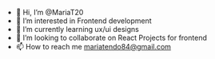 - 👋 Hi, I’m @MariaT20
- 👀 I’m interested in Frontend development
- 🌱 I’m currently learning ux/ui designs
- 💞️ I’m looking to collaborate on React Projects for frontend
- 📫 How to reach me mariatendo84@gmail.com

<!---
MariaT20/MariaT20 is a ✨ special ✨ repository because its `README.md` (this file) appears on your GitHub profile.
You can click the Preview link to take a look at your changes.
--->
